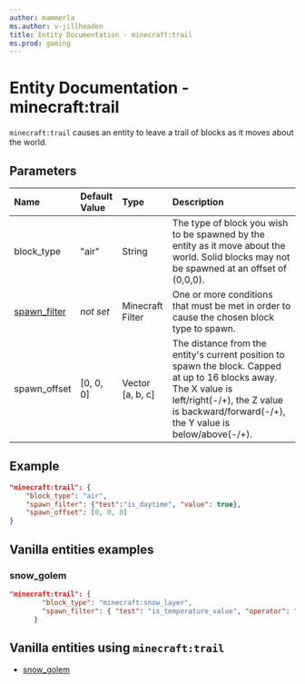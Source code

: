 ```yaml
---
author: mammerla
ms.author: v-jillheaden
title: Entity Documentation - minecraft:trail
ms.prod: gaming
---
```


# Entity Documentation - minecraft:trail

`minecraft:trail` causes an entity to leave a trail of blocks as it moves about the world.

## Parameters

|Name |Default Value  |Type  |Description  |
|:----------|:----------|:----------|:----------|
| block_type| "air"| String| The type of block you wish to be spawned by the entity as it move about the world. Solid blocks may not be spawned at an offset of (0,0,0). |
| [spawn_filter](../FilterList.md)| *not set*| Minecraft Filter| One or more conditions that must be met in order to cause the chosen block type to spawn. |
| spawn_offset| [0, 0, 0]| Vector [a, b, c]| The distance from the entity's current position to spawn the block. Capped at up to 16 blocks away. The X value is left/right(-/+), the Z value is backward/forward(-/+), the Y value is below/above(-/+). |

## Example

```json
"minecraft:trail": {
    "block_type": "air",
    "spawn_filter": {"test":"is_daytime", "value": true},
    "spawn_offset": [0, 0, 0]
}
```

## Vanilla entities examples

### snow_golem

```json
"minecraft:trail": {
        "block_type": "minecraft:snow_layer",
        "spawn_filter": { "test": "is_temperature_value", "operator": "<", "value": 0.81 }
      }
```

## Vanilla entities using `minecraft:trail`

- [snow_golem](../../../../Source/VanillaBehaviorPack_Snippets/entities/snow_golem.md)